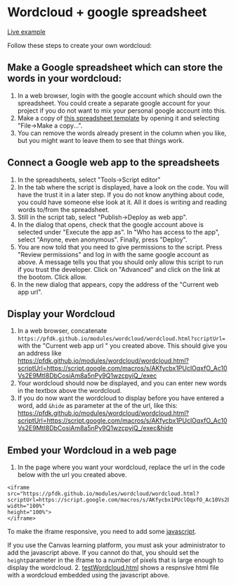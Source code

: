 # Wordcloud + google spreadsheet

[Live example](https://pfdk.github.io/modules/wordcloud/wordcloud.html?scriptUrl=https://script.google.com/macros/s/AKfycbx1PUclOqxfO_Ac10Vs2E9MtI8DbCosiAm8a5nPy9Q1wzcpyiQ_/exec)

Follow these steps to create your own wordcloud:

## Make a Google spreadsheet which can store the words in your wordcloud:

1. In a web browser, login with the google account which should own the spreadsheet. You could create a separate google account for your project if you do not want to mix your personal google account into this.
2. Make a copy of [this spreadsheet template](https://docs.google.com/spreadsheets/d/1r9KzJnUbArV5OFP2uB-KVUmgDMg0BMtbEU8at_KL6cc/edit#gid=1547094774) by opening it and selecting "File->Make a copy...".
3. You can remove the words already present in the column when you like, but you might want to leave them to see that things work.

## Connect a Google web app to the spreadsheets

1. In the spreadsheets, select "Tools->Script editor"
2. In the tab where the script is displayed, have a look on the code. You will have the trust it in a later step. If you do not know anything about code, you could have someone else look at it. All it does is writing and reading words to/from the spreadsheet.
3. Still in the script tab, select "Publish->Deploy as web app".
4. In the dialog that opens, check that the google account above is selected under "Execute the app as". In "Who has access to the app", select "Anyone, even anonymous". Finally, press "Deploy".
5. You are now told that you need to give permissions to the script. Press "Review permissions" and log in with the same google account as above. A message tells you that you should only allow this script to run if you trust the developer. Click on "Advanced" and click on the link at the bootom. Click allow.
6. In the new dialog that appears, copy the address of the "Current web app url".

## Display your Wordcloud

1. In a web browser, concatenate  ```https://pfdk.github.io/modules/wordcloud/wordcloud.html?scriptUrl=``` with the "Current web app url " you created above. This should give you an address like
https://pfdk.github.io/modules/wordcloud/wordcloud.html?scriptUrl=https://script.google.com/macros/s/AKfycbx1PUclOqxfO_Ac10Vs2E9MtI8DbCosiAm8a5nPy9Q1wzcpyiQ_/exec
2. Your wordcloud should now be displayed, and you can enter new words in the textbox above the wordcloud.
3. If you do now want the wordcloud to display before you have entered a word, add ```&hide``` as parameter at the of the url, like this: https://pfdk.github.io/modules/wordcloud/wordcloud.html?scriptUrl=https://script.google.com/macros/s/AKfycbx1PUclOqxfO_Ac10Vs2E9MtI8DbCosiAm8a5nPy9Q1wzcpyiQ_/exec&hide

## Embed your Wordcloud in a web page

1. In the page where you want your wordcloud, replace the url in the code below with the url you created above.
```
<iframe
src="https://pfdk.github.io/modules/wordcloud/wordcloud.html?scriptUrl=https://script.google.com/macros/s/AKfycbx1PUclOqxfO_Ac10Vs2E9MtI8DbCosiAm8a5nPy9Q1wzcpyiQ_/exec"  
width="100%"
height="100%">
</iframe>
```

To make the iframe responsive, you need to add some [javascript](https://github.com/PfDK/PfDK.github.io/blob/master/modules/wordcloud/pfdkautoresize.js).

If you use the Canvas learning platform, you must ask your administrator to add the javascript above. If you cannot do that, you should set the ```height```parameter in the iframe to a number of pixels that is large enough to display the wordcloud.
2. [testWordcloud.html](https://pfdk.github.io/modules/wordcloud/testWordcloud.html) shows a respnsive html file with a wordcloud embedded using the javascript above.

